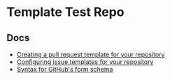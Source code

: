 # Template Test Repo

## Docs

- [Creating a pull request template for your repository](https://docs.github.com/en/communities/using-templates-to-encourage-useful-issues-and-pull-requests/creating-a-pull-request-template-for-your-repository)
- [Configuring issue templates for your repository](https://docs.github.com/en/communities/using-templates-to-encourage-useful-issues-and-pull-requests/configuring-issue-templates-for-your-repository)
- [Syntax for GitHub's form schema](https://docs.github.com/en/communities/using-templates-to-encourage-useful-issues-and-pull-requests/syntax-for-githubs-form-schema)
